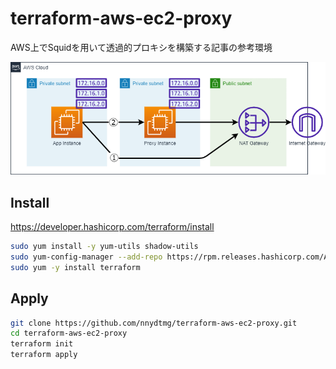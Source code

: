 # terraform-aws-ec2-proxy
AWS上でSquidを用いて透過的プロキシを構築する記事の参考環境

![](https://github.com/nnydtmg/zenn-articles/blob/main/images/aws-squid-proxy/01-architecture.png)

## Install
https://developer.hashicorp.com/terraform/install

```bash
sudo yum install -y yum-utils shadow-utils
sudo yum-config-manager --add-repo https://rpm.releases.hashicorp.com/AmazonLinux/hashicorp.repo
sudo yum -y install terraform
```

## Apply

```bash
git clone https://github.com/nnydtmg/terraform-aws-ec2-proxy.git
cd terraform-aws-ec2-proxy
terraform init
terraform apply
```


